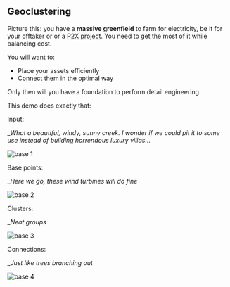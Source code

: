 ## Geoclustering

Picture this: you have a **massive greenfield** to farm for electricity, be it for your offtaker or or a [P2X project](https://orsted.com/en/what-we-do/renewable-energy-solutions/power-to-x). You need to get the most of it while balancing cost.

You will want to:
- Place your assets efficiently
- Connect them in the optimal way

Only then will you have a foundation to perform detail engineering.

This demo does exactly that:

Input:

__What a beautiful, windy, sunny creek. I wonder if we could pit it to some use instead of building horrendous luxury villas..._

![base 1](https://github.com/user-attachments/assets/5e6d457a-f8bb-4c3b-b082-0bda49cef02c)


Base points:

__Here we go, these wind turbines will do fine_

![base 2](https://github.com/user-attachments/assets/72773c16-2b58-474f-8bf0-602dff90d415)

Clusters:

__Neat groups_

![base 3](https://github.com/user-attachments/assets/bc469fda-16d8-4443-814b-caf8d4785a0f)

Connections:

__Just like trees branching out_

![base 4](https://github.com/user-attachments/assets/e8f7d59a-0e3d-4220-b923-f716933e03fa)

